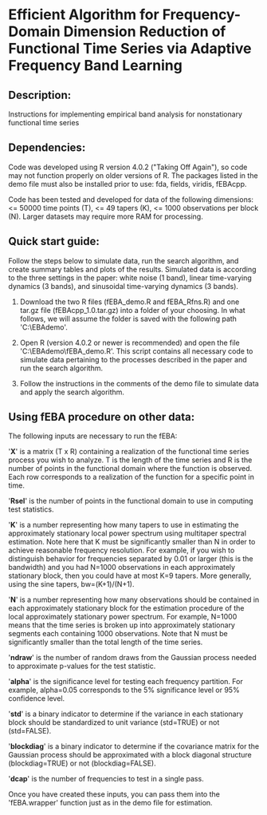 # Efficient Algorithm for Frequency-Domain Dimension Reduction of Functional Time Series via Adaptive Frequency Band Learning

## Description: 
Instructions for implementing empirical band analysis
for nonstationary functional time series

## Dependencies: 
Code was developed using R version 4.0.2 ("Taking Off Again"), so code
may not function properly on older versions of R.  The packages listed
in the demo file must also be installed prior to use: fda, fields, viridis, fEBAcpp.

Code has been tested and developed for data of the following dimensions:
<= 50000 time points (T), <= 49 tapers (K), <= 1000 observations per block (N).
Larger datasets may require more RAM for processing. 

## Quick start guide:
Follow the steps below to simulate data, run the search algorithm, and create 
summary tables and plots of the results. Simulated data is according to the three settings in the paper: 
white noise (1 band), linear time-varying dynamics (3 bands), and sinusoidal time-varying dynamics (3 bands).

1) Download the two R files (fEBA_demo.R and fEBA_Rfns.R)  and one tar.gz 
file (fEBAcpp_1.0.tar.gz) into a folder of your 
choosing. In what follows, we will assume the folder is saved with the
following path 'C:\EBAdemo'.

2) Open R (version 4.0.2 or newer is recommended) and open the file 
'C:\EBAdemo\fEBA_demo.R'. This script contains
all necessary code to simulate data pertaining to the processes
described in the paper and run the search algorithm.

3) Follow the instructions in the comments of the demo file to simulate
data and apply the search algorithm. 

## Using fEBA procedure on other data:
The following inputs are necessary to run the fEBA:

'**X**' is a matrix (T x R) containing a realization of the functional time series process you wish
to analyze.  T is the length of the time series and R is the number of points in the functional domain where
the function is observed. Each row corresponds to a realization of the function for a specific point in time.

'**Rsel**' is the number of points in the functional domain to use in computing test statistics.

'**K**' is a number representing how many tapers to use in estimating the approximately
stationary local power spectrum using multitaper spectral estimation.  Note here that
K must be significantly smaller than N in order to achieve reasonable frequency
resolution.  For example, if you wish to distinguish behavior for frequencies separated
by 0.01 or larger (this is the bandwidth) and you had N=1000 observations in each 
approximately stationary block, then you could have at most K=9 tapers.  More generally,
using the sine tapers, bw=(K+1)/(N+1). 

'**N**' is a number representing how many observations should be contained in
each approximately stationary block for the estimation procedure of the local
approximately stationary power spectrum.  For example, N=1000 means that the
time series is broken up into approximately stationary segments each containing
1000 observations.  Note that N must be significantly smaller than the total
length of the time series.

'**ndraw**' is the number of random draws from the Gaussian process needed to approximate
p-values for the test statistic.

'**alpha**' is the significance level for testing each frequency partition.  For example,
alpha=0.05 corresponds to the 5% significance level or 95% confidence level. 

'**std**' is a binary indicator to determine if the variance in each stationary block
should be standardized to unit variance (std=TRUE) or not (std=FALSE).

'**blockdiag**' is a binary indicator to determine if the covariance matrix for the Gaussian
process should be approximated with a block diagonal structure (blockdiag=TRUE) or not (blockdiag=FALSE).

'**dcap**' is the number of frequencies to test in a single pass.

Once you have created these inputs, you can pass them into the 'fEBA.wrapper' function 
just as in the demo file for estimation.

